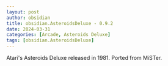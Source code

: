 ```yaml
---
layout: post
author: obsidian
title: obsidian.AsteroidsDeluxe - 0.9.2
date: 2024-03-31
categories: [Arcade, Asteroids Deluxe]
tags: [obsidian.AsteroidsDeluxe]
---
```

Atari's Asteroids Deluxe released in 1981. Ported from MiSTer.
